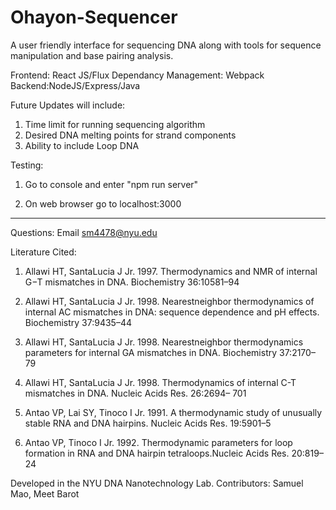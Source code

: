 # Ohayon-Sequencer

A user friendly interface for sequencing DNA along with tools for sequence manipulation and base pairing analysis. 

Frontend: React JS/Flux
Dependancy Management: Webpack
Backend:NodeJS/Express/Java

Future Updates will include:
1. Time limit for running sequencing algorithm 
2. Desired DNA melting points for strand components
3. Ability to include Loop DNA


Testing: 
1. Go to console and enter "npm run server"

2. On web browser go to localhost:3000


___________________________________________________________



Questions: Email sm4478@nyu.edu


Literature Cited:
1. Allawi HT, SantaLucia J Jr. 1997. Thermodynamics
and NMR of internal
G−T mismatches in DNA. Biochemistry
36:10581–94

2. Allawi HT, SantaLucia J Jr. 1998. Nearestneighbor
thermodynamics of internal AC
mismatches in DNA: sequence dependence
and pH effects. Biochemistry
37:9435–44

3. Allawi HT, SantaLucia J Jr. 1998. Nearestneighbor
thermodynamics parameters for
internal GA mismatches in DNA. Biochemistry
37:2170–79

4. Allawi HT, SantaLucia J Jr. 1998. Thermodynamics
of internal C-T mismatches
in DNA. Nucleic Acids Res. 26:2694–
701

5. Antao VP, Lai SY, Tinoco I Jr. 1991. A
thermodynamic study of unusually stable
RNA and DNA hairpins. Nucleic Acids
Res. 19:5901–5

6. Antao VP, Tinoco I Jr. 1992. Thermodynamic
parameters for loop formation in
RNA and DNA hairpin tetraloops.Nucleic
Acids Res. 20:819–24

Developed in the NYU DNA Nanotechnology Lab.
Contributors: Samuel Mao, Meet Barot
